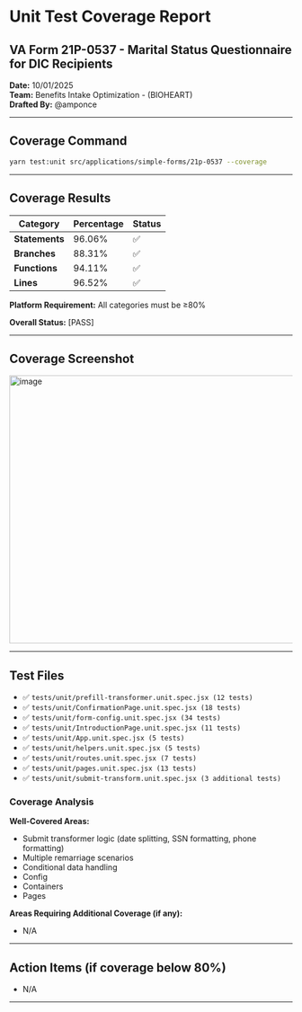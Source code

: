 # Unit Test Coverage Report
## VA Form 21P-0537 - Marital Status Questionnaire for DIC Recipients

**Date:** 10/01/2025  
**Team:** Benefits Intake Optimization - (BIOHEART)   
**Drafted By:** @amponce

---

## Coverage Command

```bash
yarn test:unit src/applications/simple-forms/21p-0537 --coverage
```

---

## Coverage Results

| Category | Percentage | Status |
|----------|-----------|--------|
| **Statements** | 96.06% | ✅  |
| **Branches** | 88.31% | ✅  |
| **Functions** | 94.11% | ✅  |
| **Lines** | 96.52% | ✅  |

**Platform Requirement:** All categories must be ≥80%

**Overall Status:** [PASS]

---

## Coverage Screenshot

<img width="2016" height="477" alt="image" src="https://github.com/user-attachments/assets/1b306f62-f83c-4d21-858f-ae11d6a8fd6a" />


---

## Test Files
- ✅ `tests/unit/prefill-transformer.unit.spec.jsx (12 tests)`
- ✅ `tests/unit/ConfirmationPage.unit.spec.jsx (18 tests)`
- ✅ `tests/unit/form-config.unit.spec.jsx (34 tests)`
- ✅ `tests/unit/IntroductionPage.unit.spec.jsx (11 tests)`
- ✅ `tests/unit/App.unit.spec.jsx (5 tests)`
- ✅ `tests/unit/helpers.unit.spec.jsx (5 tests)`
- ✅ `tests/unit/routes.unit.spec.jsx (7 tests)`
- ✅ `tests/unit/pages.unit.spec.jsx (13 tests)`
- ✅ `tests/unit/submit-transform.unit.spec.jsx (3 additional tests)`

### Coverage Analysis

**Well-Covered Areas:**
- Submit transformer logic (date splitting, SSN formatting, phone formatting)
- Multiple remarriage scenarios
- Conditional data handling
- Config
- Containers
- Pages

**Areas Requiring Additional Coverage (if any):**
- N/A

---

## Action Items (if coverage below 80%)
- N/A


---

